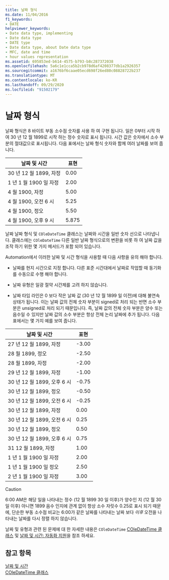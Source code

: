 ```yaml
---
title: 날짜 형식
ms.date: 11/04/2016
f1_keywords:
- DATE
helpviewer_keywords:
- Date data type, implementing
- Date data type
- DATE type
- Date data type, about Date data type
- MFC, date and time
- hour values representation
ms.assetid: 695853ed-b614-4575-b793-b8c287372038
ms.openlocfilehash: 5a6c1e1cca5b2cb978d6af4208377db1a2926357
ms.sourcegitcommit: a1676bf6caae05ecd698f26ed80c08828722b237
ms.translationtype: MT
ms.contentlocale: ko-KR
ms.lasthandoff: 09/29/2020
ms.locfileid: "91502179"
---
```

# <a name="date-type"></a>날짜 형식

날짜 형식은 8 바이트 부동 소수점 숫자를 사용 하 여 구현 됩니다. 일은 0부터 시작 하 여 30 년 12 월 1899로 시작 하는 정수 숫자로 표시 됩니다. 시간 값은 숫자에서 소수 부분의 절대값으로 표시됩니다. 다음 표에서는 날짜 형식 숫자와 함께 여러 날짜를 보여 줍니다.

|날짜 및 시간|표현|
|-------------------|--------------------|
|30 년 12 월 1899, 자정|0.00|
|1 년 1 월 1900 일 자정|2.00|
|4 월 1900, 자정|5.00|
|4 월 1900, 오전 6 시|5.25|
|4 월 1900, 정오|5.50|
|4 월 1900, 오후 9 시|5.875|

날짜 날짜 형식 및 `COleDateTime` 클래스는 날짜와 시간을 일반 숫자 선으로 나타냅니다. 클래스에는 `COleDateTime` 다른 일반 날짜 형식으로의 변환을 비롯 하 여 날짜 값을 조작 하기 위한 몇 가지 메서드가 포함 되어 있습니다.

Automation에서 이러한 날짜 및 시간 형식을 사용할 때 다음 사항을 유의 해야 합니다.

- 날짜를 현지 시간으로 지정 합니다. 다른 표준 시간대에서 날짜로 작업할 때 동기화를 수동으로 수행 해야 합니다.

- 날짜 유형은 일광 절약 시간제를 고려 하지 않습니다.

- 날짜 타임 라인은 0 보다 작은 날짜 값 (30 년 12 월 1899 일 이전)에 대해 불연속 상태가 됩니다. 이는 날짜 값의 전체 숫자 부분이 signed로 처리 되는 반면 소수 부분은 unsigned로 처리 되기 때문입니다. 즉, 날짜 값의 전체 숫자 부분은 양수 또는 음수일 수 있지만 날짜 값의 소수 부분은 항상 전체 논리 날짜에 추가 됩니다. 다음 표에서는 몇 가지 예를 보여 줍니다.

|날짜 및 시간|표현|
|-------------------|--------------------|
|27 년 12 월 1899, 자정|-3.00|
|28 월 1899, 정오|-2.50|
|28 월 1899, 자정|-2.00|
|29 년 12 월 1899, 자정|-1.00|
|30 년 12 월 1899, 오후 6 시|-0.75|
|30 년 12 월 1899, 정오|-0.50|
|30 년 12 월 1899, 오전 6 시|-0.25|
|30 년 12 월 1899, 자정|0.00|
|30 년 12 월 1899, 오전 6 시|0.25|
|30 년 12 월 1899, 정오|0.50|
|30 년 12 월 1899, 오후 6 시|0.75|
|31 12 월 1899, 자정|1.00|
|1 년 1 월 1900 일 자정|2.00|
|1 년 1 월 1900 일 정오|2.50|
|2 년 1 월 1900 일 자정|3.00|

> [!CAUTION]
> 6:00 AM은 해당 일을 나타내는 정수 (12 월 1899 30 일 이후)가 양수인 지 (12 월 30 일 이후) 아니면 1899 음수 인지에 관계 없이 항상 소수 자릿수 0.25로 표시 되기 때문에, 단순한 부동 소수점 비교는 6:00가 같은 날짜를 나타내는 날짜 보다 *이후* 오전을 나타내는 날짜를 다시 정렬 하지 않습니다.

날짜 및 유형과 관련 된 문제에 대 한 자세한 내용은 `COleDateTime` [COleDateTime 클래스](../atl-mfc-shared/reference/coledatetime-class.md) 및 [날짜 및 시간: 자동화 지원](./date-and-time.md)을 참조 하세요.

## <a name="see-also"></a>참고 항목

[날짜 및 시간](../atl-mfc-shared/date-and-time.md)<br/>
[COleDateTime 클래스](../atl-mfc-shared/reference/coledatetime-class.md)
